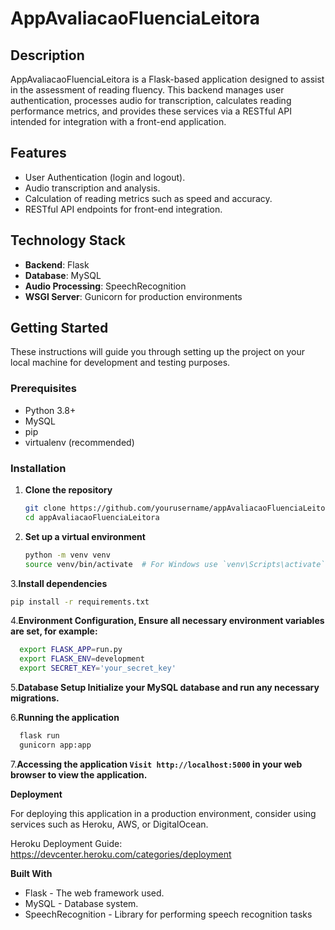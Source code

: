 # AppAvaliacaoFluenciaLeitora

## Description

AppAvaliacaoFluenciaLeitora is a Flask-based application designed to assist in the assessment of reading fluency. This backend manages user authentication, processes audio for transcription, calculates reading performance metrics, and provides these services via a RESTful API intended for integration with a front-end application.

## Features

- User Authentication (login and logout).
- Audio transcription and analysis.
- Calculation of reading metrics such as speed and accuracy.
- RESTful API endpoints for front-end integration.

## Technology Stack

- **Backend**: Flask
- **Database**: MySQL
- **Audio Processing**: SpeechRecognition
- **WSGI Server**: Gunicorn for production environments

## Getting Started

These instructions will guide you through setting up the project on your local machine for development and testing purposes.

### Prerequisites

- Python 3.8+
- MySQL
- pip
- virtualenv (recommended)

### Installation

1. **Clone the repository**

   ```bash
   git clone https://github.com/yourusername/appAvaliacaoFluenciaLeitora.git
   cd appAvaliacaoFluenciaLeitora

2. **Set up a virtual environment**

    ```bash
    python -m venv venv
    source venv/bin/activate  # For Windows use `venv\Scripts\activate`

3.**Install dependencies**

  ```bash
 pip install -r requirements.txt
```

4.**Environment Configuration, Ensure all necessary environment variables are set, for example:**

  ```bash
    export FLASK_APP=run.py
    export FLASK_ENV=development
    export SECRET_KEY='your_secret_key'
```

5.**Database Setup Initialize your MySQL database and run any necessary migrations.**

6.**Running the application**

  ```bash
    flask run
    gunicorn app:app
```

7.**Accessing the application `Visit http://localhost:5000` in your web browser to view the application.**

**Deployment**

For deploying this application in a production environment, consider using services such as Heroku, AWS, or DigitalOcean.

Heroku Deployment Guide: https://devcenter.heroku.com/categories/deployment

**Built With**

- Flask - The web framework used.
- MySQL - Database system.
- SpeechRecognition - Library for performing speech recognition tasks

